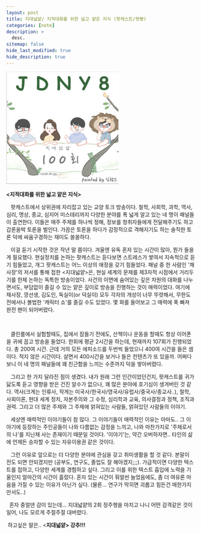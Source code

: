 ```yaml
---
layout: post
title: 지대넓얕/ 지적대화를 위한 넓고 얕은 지식 (팟캐스트/팟빵)
categories: [note]
description: >
  desc.
sitemap: false
hide_last_modified: true
hide_description: true
---
```


![](/assets/img/posts/from_tistory/060.jpeg)

  


**<지적대화를 위한 넓고 얕은 지식\>**

  


   팟캐스트에서 상위권에 자리잡고 있는 교양 토크 방송이다. 철학, 사회학, 과학, 역사, 심리, 명상, 종교, 심지어 미스테리까지 다양한 분야를 폭 넓게 알고 있는 네 명이 패널들이 출연한다. 이들은 매주 주제를 하나씩 정해, 정보를 청취자들에게 전달해주기도 하고 갑론을박 토론을 벌인다. 가끔은 토론을 하다가 감정적으로 격해지기도 하는 솔직한 토론 덕에 싸움구경하는 재미도 쏠쏠하다.

  


   이걸 듣기 시작한 것은 작년 말 쯤이다. 겨울엔 유독 혼자 있는 시간이 많아, 뭔가 들을게 필요했다. 현실정치를 논하는 팟캐스트는 듣다보면 스트레스가 쌓여서 지속적으로 듣기 힘들었고, 개그 팟캐스트는 어느 이상의 애정을 갖기 힘들었다. 패널 중 한 사람인 '채사장'의 저서를 통해 접한 <지대넓얕\>은, 현실 세계의 문제를 제3자적 시점에서 거리두기를 한체 논하는 독특한 방송이었다. 사건의 이면에 숨어있는 깊은 차원의 대화를 나누면서도, 부담없이 즐길 수 있는 얕은 깊이로 방송을 진행하는 것이 매력이었다. 여기에 채사장, 깡선생, 김도인, 독실이(or 덕실이) 모두 각자의 개성이 너무 뚜렷해서, 무한도전에서나 볼법한 '캐릭터 쇼'를 즐길 수도 있었다. 몇 화를 들어보고 그 매력에 푹 빠져 완전 팬이 되어버렸다.

  

   클린룸에서 실험할때도, 집에서 잠들기 전에도, 산책이나 운동을 할때도 항상 이어폰을 귀에 꼽고 방송을 들었다. 한회에 평균 2시간을 하는데, 현재까지 107회가 진행되었다. 총 200여 시간. 근데 거의 모든 에피소드를 두번씩 들었으니 400여 시간을 들은 셈이다. 적지 않은 시간이다. 살면서 400시간을 보거나 들은 컨텐츠가 또 있을까. 어쩌다보니 이 네 명의 패널들에 꽤 친근함을 느끼는 수준까지 덕을 쌓아버렸다.

  


   그리고 한 가지 달라진 점이 생겼다. 내가 원래 그런 인간이었던건지, 팟캐스트를 귀가 닳도록 듣고 영향을 받은 건진 알수가 없으나, 꽤 많은 분야에 호기심이 생겨버린 것 같다. 역사(크게는 인류사, 작게는 미국사/한국사/영국사/유럽사/중국사/종교사..), 철학, 사회이론, 현대 세계 정치, 자본주의와 그 수정, 심리학과 교육, 의사결정과 정책, 조직과 권력. 그리고 더 많은 주제와 그 주제에 얽혀있는 사람들, 얽혀있던 사람들의 이야기.

  


   세상엔 매력적인 이야기들이 참 많다. 그 이야기들이 매력적인 이유는 아마도.. 그 이야기에 등장하는 주인공들이 나와 다름없는 감정을 느끼고, 나와 마찬가지로 '주체로서의 나'를 지닌채 사는 존재이기 때문일 것이다. '이야기'는, 약간 오버하자면.. 타인의 삶에 언제든 승차할 수 있는 자유이용권 같은 것이다.

  


   그런 이유로 앞으로는 더 다양한 분야에 관심을 갖고 취미생활을 할 것 같다. 본말이 전도 되면 안되겠지만 (공부도, 연구도, 졸업도 잘 해야겠지;;;). 가급적이면 다양한 텍스트를 접하고, 다양한 세계를 경험하고 싶다. 그리고 이를 위한 텍스트 흡입에 노력을 기울인지 얼마간의 시간이 흘렀다. 혼자 있는 시간이 훠얼씬 늘었음에도, 좀 더 여유론 마음을 가질 수 있는 이유가 아닌가 싶다. (물론... 연구가 막히면 괴롭고 힘든건 매한가지만서도..)

  


  혼자 중얼댄 감이 있는데... 지대넓얕의 2회 정주행을 마치고 나니 어떤 감격같은 것이 일어, 나도 모르게 주절주절 대버렸다.

  


 하고싶은 말은.. <**지대넓얕\> 강추!!!**

  
  


